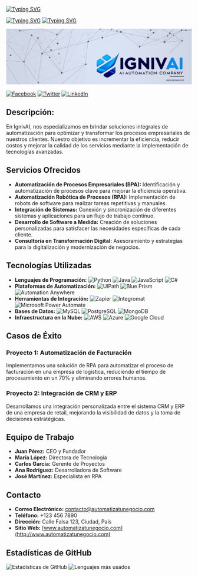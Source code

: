 [![Typing SVG](https://readme-typing-svg.herokuapp.com?font=Georgia&color=5DADE2&size=30&lines=AGENCIA+IGNIVAI;AUTOMATIZACIÓN+NEGOCIOS)](https://git.io/typing-svg)

[![Typing SVG](https://readme-typing-svg.herokuapp.com?font=Georgia&color=5DADE2&size=30&lines=AGENCIA+IGNIVAI)](https://git.io/typing-svg)
[![Typing SVG](https://readme-typing-svg.herokuapp.com?font=Georgia&color=FF5733&size=25&lines=AUTOMATIZACIÓN+NEGOCIOS)](https://git.io/typing-svg)

![IgnivAI](Banner_IGNIVAI.png)

[![Facebook](https://imageurl/facebook_icon.png)](https://www.facebook.com/tu_pagina) [![Twitter](https://imageurl/twitter_icon.png)](https://www.twitter.com/tu_pagina) [![LinkedIn](https://imageurl/linkedin_icon.png)](https://www.linkedin.com/in/tu_pagina)

## Descripción:
En IgnivAI, nos especializamos en brindar soluciones integrales de automatización para optimizar y transformar los procesos empresariales de nuestros clientes. Nuestro objetivo es incrementar la eficiencia, reducir costos y mejorar la calidad de los servicios mediante la implementación de tecnologías avanzadas.

## Servicios Ofrecidos
- **Automatización de Procesos Empresariales (BPA):** Identificación y automatización de procesos clave para mejorar la eficiencia operativa.
- **Automatización Robótica de Procesos (RPA):** Implementación de robots de software para realizar tareas repetitivas y manuales.
- **Integración de Sistemas:** Conexión y sincronización de diferentes sistemas y aplicaciones para un flujo de trabajo continuo.
- **Desarrollo de Software a Medida:** Creación de soluciones personalizadas para satisfacer las necesidades específicas de cada cliente.
- **Consultoría en Transformación Digital:** Asesoramiento y estrategias para la digitalización y modernización de negocios.

## Tecnologías Utilizadas
- **Lenguajes de Programación:** ![Python](https://imageurl/python_icon.png) ![Java](https://imageurl/java_icon.png) ![JavaScript](https://imageurl/javascript_icon.png) ![C#](https://imageurl/csharp_icon.png)
- **Plataformas de Automatización:** ![UiPath](https://imageurl/uipath_icon.png) ![Blue Prism](https://imageurl/blueprism_icon.png) ![Automation Anywhere](https://imageurl/automationanywhere_icon.png)
- **Herramientas de Integración:** ![Zapier](https://imageurl/zapier_icon.png) ![Integromat](https://imageurl/integromat_icon.png) ![Microsoft Power Automate](https://imageurl/powerautomate_icon.png)
- **Bases de Datos:** ![MySQL](https://imageurl/mysql_icon.png) ![PostgreSQL](https://imageurl/postgresql_icon.png) ![MongoDB](https://imageurl/mongodb_icon.png)
- **Infraestructura en la Nube:** ![AWS](https://imageurl/aws_icon.png) ![Azure](https://imageurl/azure_icon.png) ![Google Cloud](https://imageurl/googlecloud_icon.png)

## Casos de Éxito
### Proyecto 1: Automatización de Facturación
Implementamos una solución de RPA para automatizar el proceso de facturación en una empresa de logística, reduciendo el tiempo de procesamiento en un 70% y eliminando errores humanos.

### Proyecto 2: Integración de CRM y ERP
Desarrollamos una integración personalizada entre el sistema CRM y ERP de una empresa de retail, mejorando la visibilidad de datos y la toma de decisiones estratégicas.

## Equipo de Trabajo
- **Juan Pérez:** CEO y Fundador
- **María López:** Directora de Tecnología
- **Carlos García:** Gerente de Proyectos
- **Ana Rodríguez:** Desarrolladora de Software
- **José Martínez:** Especialista en RPA

## Contacto
- **Correo Electrónico:** contacto@automatizatunegocio.com
- **Teléfono:** +123 456 7890
- **Dirección:** Calle Falsa 123, Ciudad, País
- **Sitio Web:** [www.automatizatunegocio.com](http://www.automatizatunegocio.com)

## Estadísticas de GitHub
![Estadísticas de GitHub](https://github-readme-stats.vercel.app/api?username=tu_usuario&show_icons=true&theme=radical)
![Lenguajes más usados](https://github-readme-stats.vercel.app/api/top-langs/?username=tu_usuario&layout=compact&theme=radical)
